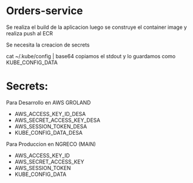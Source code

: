 # Orders-service

Se realiza el build de la aplicacion
luego se construye el container image y realiza push al ECR

Se necesita la creacion de secrets 

cat ~/.kube/config | base64   copiamos el stdout y lo  guardamos como KUBE_CONFIG_DATA  

# Secrets: 
Para Desarrollo en AWS GROLAND
- AWS_ACCESS_KEY_ID_DESA
- AWS_SECRET_ACCESS_KEY_DESA
- AWS_SESSION_TOKEN_DESA
- KUBE_CONFIG_DATA_DESA

Para Produccion en NGRECO (MAIN)

- AWS_ACCESS_KEY_ID
- AWS_SECRET_ACCESS_KEY
- AWS_SESSION_TOKEN
- KUBE_CONFIG_DATA




